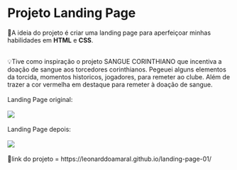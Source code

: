 # Projeto Landing Page

🎯A ideia do projeto é criar uma landing page para aperfeiçoar minhas habilidades em **HTML** e **CSS**.<br>

</br>
💡Tive como inspiração o projeto SANGUE CORINTHIANO que incentiva a doação de sangue aos torcedores corinthianos.
Pegeuei alguns elementos da torcida, momentos historicos, jogadores, para remeter ao clube.
Além de trazer a cor vermelha em destaque para remeter à doação de sangue.<br>

</br>
Landing Page original:<br>
</br>
<img src="https://github.com/user-attachments/assets/b46bd624-60af-4f0d-9ceb-1a1d899ba2a9"/><br>

</br>
Landing Page depois:<br>
</br>
<img src="https://github.com/user-attachments/assets/fc0490c8-519f-498f-971f-4c5238e1cd3f"/><br>

</br>
🔗link do projeto = https://leonarddoamaral.github.io/landing-page-01/
